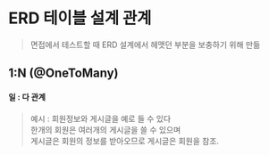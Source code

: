 # ERD 테이블 설계 관계
> 면접에서 테스트할 때 ERD 설계에서 헤맷던 부분을 보충하기 위해 만듦
> 
## 1:N (@OneToMany)
#### 일 : 다 관계
> 예시 : 회원정보와 게시글을 예로 들 수 있다  
> 한개의 회원은 여러개의 게시글을 쓸 수 있으며  
> 게시글은 회원의 정보를 받아오므로 게시글은 회원을 참조.